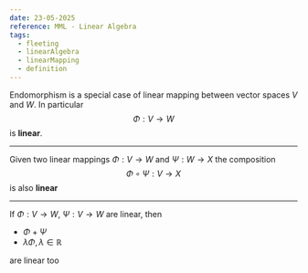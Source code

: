 ```yaml
---
date: 23-05-2025
reference: MML - Linear Algebra
tags:
  - fleeting
  - linearAlgebra
  - linearMapping
  - definition
---
```

Endomorphism is a special case of linear mapping between vector spaces $V$ and $W$. In particular $$\Phi: V\to W$$ is **linear**.

---
Given two linear mappings $\Phi: V\to W$ and $\Psi: W\to X$ the composition $$\Phi \circ \Psi : V \to X$$ is also **linear**

---
If $\Phi: V\to W$, $\Psi: V\to W$ are linear, then 
- $\Phi + \Psi$
- $\lambda\Phi,\lambda\in\mathbb{R}$

are linear too